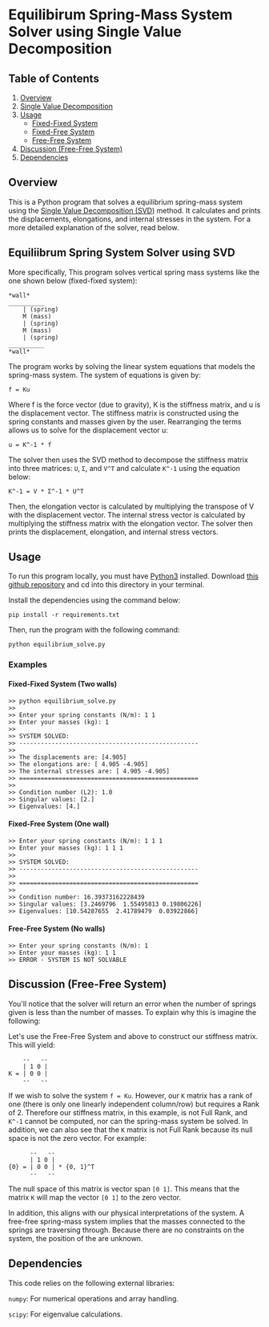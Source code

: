# Equilibirum Spring-Mass System Solver using Single Value Decomposition

## Table of Contents
1. [Overview](#overview)
2. [Single Value Decomposition](#single-value-decomposition)
3. [Usage](#usage)
    - [Fixed-Fixed System](#fixed-fixed-system)
    - [Fixed-Free System](#fixed-free-system)
    - [Free-Free System](#free-free-system)
4. [Discussion (Free-Free System)](#discussion-free-free-system)
5. [Dependencies](#dependencies)

## Overview
This is a Python program that solves a equilibrium spring-mass system using the [Single Value Decomposition (SVD)](https://en.wikipedia.org/wiki/Singular_value_decomposition) method. It calculates and prints the displacements, elongations, and internal stresses in the system. For a more detailed explanation of the solver, read below.

## Equiliibrum Spring System Solver using SVD
More specifically, This program solves vertical spring mass systems like the one shown below (fixed-fixed system):
```
*wall*
__________
    | (spring)
    M (mass)
    | (spring)
    M (mass)
    | (spring)
__________    
*wall*
```

The program works by solving the linear system equations that models the spring-mass system. The system of equations is given by:

    f = Ku

Where f is the force vector (due to gravity), K is the stiffness matrix, and u is the displacement vector. The stiffness matrix is constructed using the spring constants and masses given by the user. Rearranging the terms allows us to solve for the displacement vector u:


    u = K^-1 * f
 
The solver then uses the SVD method to decompose the stiffness matrix into three matrices: `U`, `Σ`, and `V^T` and calculate `K^-1` using the equation below: 

    K^-1 = V * Σ^-1 * U^T

Then, the elongation vector is calculated by multiplying the transpose of V with the displacement vector. The internal stress vector is calculated by multiplying the stiffness matrix with the elongation vector. The solver then prints the displacement, elongation, and internal stress vectors.


## Usage
To run this program locally, you must have [Python3](https://www.python.org/downloads/) installed. Download [this github repository](https://github.com/Kelach/COE-352-Advanced-Scientific-Computation) and cd into this directory in your terminal.

Install the dependencies using the command below:

```
pip install -r requirements.txt
```

Then, run the program with the following command:
```
python equilibrium_solve.py
```
### Examples

#### Fixed-Fixed System (Two walls)
```
>> python equilibrium_solve.py
>> 
>> Enter your spring constants (N/m): 1 1
>> Enter your masses (kg): 1
>> 
>> SYSTEM SOLVED:
>> --------------------------------------------------
>> 
>> The displacements are: [4.905]
>> The elongations are: [ 4.905 -4.905]
>> The internal stresses are: [ 4.905 -4.905]
>> ==================================================
>> 
>> Condition number (L2): 1.0
>> Singular values: [2.]
>> Eigenvalues: [4.]
```
#### Fixed-Free System (One wall)
```
>> Enter your spring constants (N/m): 1 1 1 
>> Enter your masses (kg): 1 1 1
>> 
>> SYSTEM SOLVED:
>> --------------------------------------------------
>> 
>> ==================================================
>> 
>> Condition number: 16.39373162228439
>> Singular values: [3.2469796  1.55495813 0.19806226]
>> Eigenvalues: [10.54287655  2.41789479  0.03922866]
```

#### Free-Free System (No walls)
``` 
>> Enter your spring constants (N/m): 1
>> Enter your masses (kg): 1 1
>> ERROR - SYSTEM IS NOT SOLVABLE
```

## Discussion (Free-Free System)
You'll notice that the solver will return an error when the number of springs given is less than the number of masses. To explain why this is imagine the following:

Let's use the Free-Free System and above to construct our stiffness matrix. This will yield:

```
    --   --
    | 1 0 |
K = | 0 0 |
    --   --
```
If we wish to solve the system `f = Ku`. However,  our `K` matrix has a rank of one (there is only one linearly independent column/row) but requires a Rank of 2. Therefore our stiffness matrix, in this example, is not Full Rank, and `K^-1` cannot be computed, nor can the spring-mass system be solved. In addition, we can also see that the `K` matrix is not Full Rank because its null space is not the zero vector. For example:

```
      --   --
      | 1 0 |
{0} = | 0 0 | * {0, 1}^T
      --   --
```
The null space of this matrix is vector span `[0 1]`. This means that the matrix `K` will map the vector `[0 1]` to the zero vector.

In addition, this aligns with our physical interpretations of the system. A free-free spring-mass system implies that the masses connected to the springs are traversing through. Because there are no constraints on the system, the position of the are unknown.         

## Dependencies
This code relies on the following external libraries:

`numpy`: For numerical operations and array handling.

`scipy`: For eigenvalue calculations.

